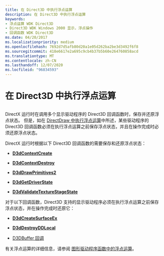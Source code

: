 ```yaml
---
title: 在 Direct3D 中执行浮点运算
description: 在 Direct3D 中执行浮点运算
keywords:
- 浮点运算 WDK Direct3D
- Direct3D WDK Windows 2000 显示，浮点操作
- 回调函数 WDK Direct3D
ms.date: 04/20/2017
ms.localizationpriority: medium
ms.openlocfilehash: 7692d7d5afb80d20a1e05d262ba2be3d3492f6f8
ms.sourcegitcommit: 418e6617e2a695c9cb4b37b5b60e264760858acd
ms.translationtype: MT
ms.contentlocale: zh-CN
ms.lasthandoff: 12/07/2020
ms.locfileid: "96834593"
---
```

# <a name="performing-floating-point-operations-in-direct3d"></a>在 Direct3D 中执行浮点运算


## <span id="ddk_performing_floating_point_operations_in_direct3d_gg"></span><span id="DDK_PERFORMING_FLOATING_POINT_OPERATIONS_IN_DIRECT3D_GG"></span>


DirectX 运行时在调用多个显示驱动程序的 Direct3D 回调函数时，保存并还原浮点状态。 但是，如在 [DirectDraw 中执行浮点运算](performing-floating-point-operations-in-directdraw.md)中所述，某些驱动程序的 Direct3D 回调函数必须在执行浮点运算之前保存浮点状态，并且在操作完成时必须还原浮点状态。

DirectX 运行时根据以下 Direct3D 回调函数的需要保存和还原浮点状态：

-   [**D3dContextCreate**](/windows-hardware/drivers/ddi/d3dhal/nc-d3dhal-lpd3dhal_contextcreatecb)

-   [**D3dContextDestroy**](/windows-hardware/drivers/ddi/d3dhal/nc-d3dhal-lpd3dhal_contextdestroycb)

-   [**D3dDrawPrimitives2**](/windows-hardware/drivers/ddi/d3dhal/nc-d3dhal-lpd3dhal_drawprimitives2cb)

-   [**D3dGetDriverState**](/windows/win32/api/ddrawint/nc-ddrawint-pdd_getdriverstate)

-   [**D3dValidateTextureStageState**](/windows-hardware/drivers/ddi/d3dhal/nc-d3dhal-lpd3dhal_validatetexturestagestatecb)

对于以下回调函数，Direct3D 支持的显示驱动程序必须在执行浮点运算之前保存浮点状态，并在操作完成时还原它：

-   [**D3dCreateSurfaceEx**](/windows/win32/api/ddrawint/nc-ddrawint-pdd_createsurfaceex)

-   [**D3dDestroyDDLocal**](/windows/win32/api/ddrawint/nc-ddrawint-pdd_destroyddlocal)

-   [D3DBuffer 回调](/windows-hardware/drivers/ddi/index)

有关浮点运算的详细信息，请参阅 [图形驱动程序函数中的浮点运算](floating-point-operations-in-graphics-driver-functions.md)。

 

